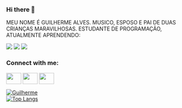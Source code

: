 ### Hi there 👋

MEU NOME É GUILHERME ALVES. MUSICO, ESPOSO E PAI DE DUAS CRIANÇAS MARAVILHOSAS. ESTUDANTE DE PROGRAMAÇÃO, ATUALMENTE APRENDENDO:

<img src="https://img.shields.io/badge/HTML5-E34F26?style=for-the-badge&logo=html5&logoColor=white">
<img src="https://img.shields.io/badge/CSS3-1572B6?style=for-the-badge&logo=css3&logoColor=white">
<img src="https://img.shields.io/badge/JavaScript-323330?style=for-the-badge&logo=javascript&logoColor=F7DF1E">


<h3 align="left">Connect with me:</h3>
<p align="left">
<a href="https://www.linkedin.com/in/guilherme-alves-8aa648134/" target="blank"><img align="center" src="https://cdn.jsdelivr.net/npm/simple-icons@3.0.1/icons/linkedin.svg" alt="" height="30" width="40" /></a>
<a href="https://www.instagram.com/GhilhermeAlves/" target="blank"><img align="center" src="https://cdn.jsdelivr.net/npm/simple-icons@3.0.1/icons/instagram.svg" alt="" height="30" width="40" /></a>
<a href="https://www.youtube.com/@ADMPShoppingPark" target="blank"><img align="center" src="https://cdn.jsdelivr.net/npm/simple-icons@3.0.1/icons/youtube.svg" alt="" height="30" width="40" /></a>
</p>

[![Guilherme](https://github-readme-stats.vercel.app/api?username=GhilhermeAlves)](https://github.com/anuraghazra/github-readme-stats) <br>
[![Top Langs](https://github-readme-stats.vercel.app/api/top-langs/?username=GhilhermeAlves)](https://github.com/anuraghazra/github-readme-stats)
